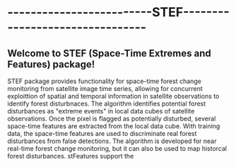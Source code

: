 # -------------------------STEF--------------------------------

## Welcome to STEF (Space-Time Extremes and Features) package! 
 
STEF package provides functionality for space-time forest change monitoring from satellite image time series, allowing for concurrent exploittion of spatial and temporal information in satellite observations to identify forest disturbnaces. The algorithm identifies potential forest disturbances as "extreme events" in local data cubes of satellite observations. Once the pixel is flagged as potentially disturbed, several space-time features are extracted from the local data cube. With training data,  the space-time features are used to discriminate real forest disturbances from false detections. The algorithm is developed for near real-time forest change monitoring, but it can also be used to map historcal forest disturbances. stFeatures support the 